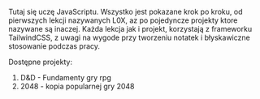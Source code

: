 Tutaj się uczę JavaScriptu. 
Wszystko jest pokazane krok po kroku, od pierwszych lekcji nazywanych L0X, az po pojedyncze projekty ktore nazywane są inaczej.
Każda lekcja jak i projekt, korzystają z frameworku TailwindCSS, z uwagi na wygode przy tworzeniu notatek i błyskawiczne stosowanie podczas pracy.

Dostępne projekty:
1. D&D - Fundamenty gry rpg
2. 2048 - kopia popularnej gry 2048
